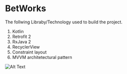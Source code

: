 # BetWorks


The follwing Libraby/Technology used to build the project.

1. Kotlin
2. Retrofit 2
3. RxJava 2
4. RecyclerView
5. Constraint layout
6. MVVM architetectural pattern

![Alt Text](https://github.com/mahedi99/BetWorks/blob/master/screen-20210107-205615.gif)
